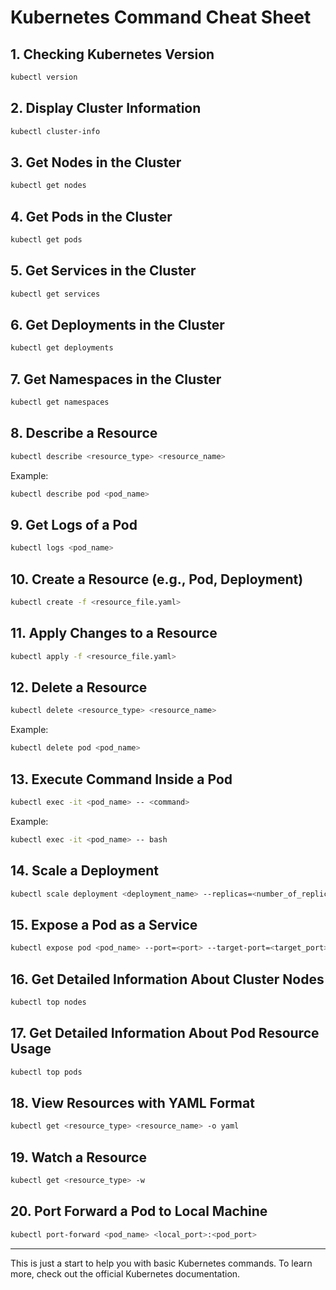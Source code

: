 
# Kubernetes Command Cheat Sheet

## 1. Checking Kubernetes Version
```bash
kubectl version
```

## 2. Display Cluster Information
```bash
kubectl cluster-info
```

## 3. Get Nodes in the Cluster
```bash
kubectl get nodes
```

## 4. Get Pods in the Cluster
```bash
kubectl get pods
```

## 5. Get Services in the Cluster
```bash
kubectl get services
```

## 6. Get Deployments in the Cluster
```bash
kubectl get deployments
```

## 7. Get Namespaces in the Cluster
```bash
kubectl get namespaces
```

## 8. Describe a Resource
```bash
kubectl describe <resource_type> <resource_name>
```
Example:
```bash
kubectl describe pod <pod_name>
```

## 9. Get Logs of a Pod
```bash
kubectl logs <pod_name>
```

## 10. Create a Resource (e.g., Pod, Deployment)
```bash
kubectl create -f <resource_file.yaml>
```

## 11. Apply Changes to a Resource
```bash
kubectl apply -f <resource_file.yaml>
```

## 12. Delete a Resource
```bash
kubectl delete <resource_type> <resource_name>
```
Example:
```bash
kubectl delete pod <pod_name>
```

## 13. Execute Command Inside a Pod
```bash
kubectl exec -it <pod_name> -- <command>
```
Example:
```bash
kubectl exec -it <pod_name> -- bash
```

## 14. Scale a Deployment
```bash
kubectl scale deployment <deployment_name> --replicas=<number_of_replicas>
```

## 15. Expose a Pod as a Service
```bash
kubectl expose pod <pod_name> --port=<port> --target-port=<target_port> --name=<service_name>
```

## 16. Get Detailed Information About Cluster Nodes
```bash
kubectl top nodes
```

## 17. Get Detailed Information About Pod Resource Usage
```bash
kubectl top pods
```

## 18. View Resources with YAML Format
```bash
kubectl get <resource_type> <resource_name> -o yaml
```

## 19. Watch a Resource
```bash
kubectl get <resource_type> -w
```

## 20. Port Forward a Pod to Local Machine
```bash
kubectl port-forward <pod_name> <local_port>:<pod_port>
```

---
This is just a start to help you with basic Kubernetes commands. To learn more, check out the official Kubernetes documentation.
